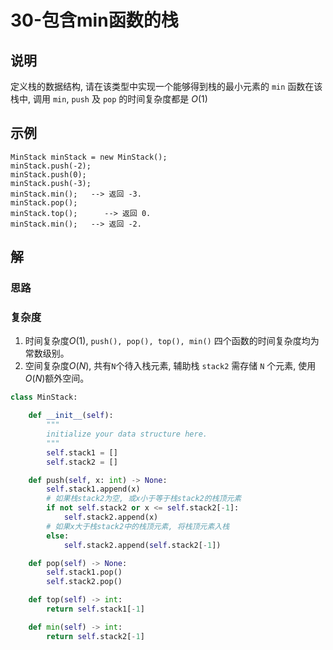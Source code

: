 # 30-包含min函数的栈

## 说明
定义栈的数据结构, 请在该类型中实现一个能够得到栈的最小元素的 `min` 函数在该栈中, 调用 `min`, `push` 及 `pop` 的时间复杂度都是 $O(1)$

## 示例
```
MinStack minStack = new MinStack();
minStack.push(-2);
minStack.push(0);
minStack.push(-3);
minStack.min();   --> 返回 -3.
minStack.pop();
minStack.top();      --> 返回 0.
minStack.min();   --> 返回 -2.
```

## 解

### 思路

### 复杂度
1. 时间复杂度$O(1)$, `push(), pop(), top(), min()` 四个函数的时间复杂度均为常数级别。
2. 空间复杂度$O(N)$, 共有`N`个待入栈元素, 辅助栈 `stack2` 需存储 `N` 个元素, 使用$O(N)$额外空间。

```python
class MinStack:

    def __init__(self):
        """
        initialize your data structure here.
        """
        self.stack1 = []
        self.stack2 = []

    def push(self, x: int) -> None:
        self.stack1.append(x)
        # 如果栈stack2为空, 或x小于等于栈stack2的栈顶元素
        if not self.stack2 or x <= self.stack2[-1]:
            self.stack2.append(x)
        # 如果x大于栈stack2中的栈顶元素, 将栈顶元素入栈
        else:
            self.stack2.append(self.stack2[-1])

    def pop(self) -> None:
        self.stack1.pop()
        self.stack2.pop()

    def top(self) -> int:
        return self.stack1[-1]

    def min(self) -> int:
        return self.stack2[-1]
```